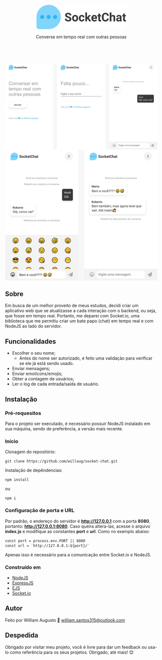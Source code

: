 <p align="center">
    <img src="./public/logo-title.svg" height="80">
<p>
<p align="center">Converse em tempo real com outras pessoas</p>
<br><br><br>
<p align="center">
    <img src="./.github/slide-1-socket-chat.jpg">
    <img src="./.github/slide-2-socket-chat.jpg">
<p>

## Sobre

Em busca de um melhor proveito de meus estudos, decidi criar um aplicativo web que se atualizasse a cada interação com o backend, ou seja, que fosse em tempo real. Portanto, me deparei com Socket.io, uma biblioteca que me permitiu criar um bate papo (chat) em tempo real e com NodeJS ao lado do servidor.

## Funcionalidades

- Escolher o seu nome;
    - Antes do nome ser autorizado, é feito uma validação para verificar se ele já está sendo usado.
- Enviar mensagens;
- Enviar emoticons/emojis;
- Obter a contagem de usuários;
- Ler o log de cada entrada/saída de usuário.

## Instalação

### Pré-requesitos

Para o projeto ser executado, é necessário possuir NodeJS instalado em sua máquina, sendo de preferência, a versão mais recente.

### Início

Clonagem do repositório:

```
git clone https://github.com/willaug/socket-chat.git
```

Instalação de depêndencias:

```
npm install
```
ou
```
npm i
```

### Configuração de porta e URL

Por padrão, o endereço do servidor é **http://127.0.0.1** com a porta **8080**, portanto: **http://127.0.0.1:8080**.
Caso queira altera-las, acesse o arquivo **index.js** e modifique as constantes **port** e **url**. Como no exemplo abaixo:

```
const port = process.env.PORT || 8080
const url = `http://127.0.0.1:${port}/`
```

Apenas isso é necessário para a comunicação entre Socket.io e NodeJS.

### Construído em

- [NodeJS](https://nodejs.org/en/)
- [ExpressJS](https://expressjs.com/pt-br/)
- [EJS](https://ejs.co/)
- [Socket.io](https://socket.io/)

## Autor

Feito por William Augusto
📧 william.santos315@outlook.com

## Despedida

Obrigado por visitar meu projeto, você é livre para dar um feedback ou usa-lo como referência para os seus projetos. Obrigado, até mais! 😊
